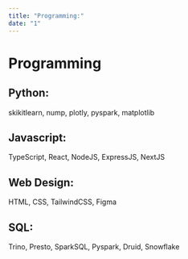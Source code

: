 ```yaml
---
title: "Programming:"
date: "1"
---
```


# Programming

## Python:

skikitlearn, nump, plotly, pyspark, matplotlib

## Javascript:

TypeScript, React, NodeJS, ExpressJS, NextJS

## Web Design:

HTML, CSS, TailwindCSS, Figma

## SQL:

Trino, Presto, SparkSQL, Pyspark, Druid, Snowflake
